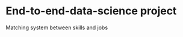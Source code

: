 End-to-end-data-science project 
==============================

Matching system between skills and jobs

